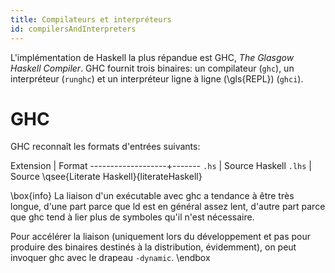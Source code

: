```yaml
---
title: Compilateurs et interpréteurs 
id: compilersAndInterpreters
---
```


L'implémentation de Haskell la plus répandue est GHC, *The Glasgow Haskell
Compiler*.  GHC fournit trois binaires: un compilateur (`ghc`), un interpréteur (`runghc`) et un interpréteur
ligne à ligne (\gls{REPL}) (`ghci`). 

# GHC

GHC reconnaît les formats d'entrées suivants:

Extension          | Format
-------------------+-------
`.hs`              | Source Haskell
`.lhs`             | Source \qsee{Literate Haskell}{literateHaskell}

\box{info}
La liaison d'un exécutable avec ghc a tendance à être très longue, d'une part parce que ld est en général assez lent, d'autre part parce que ghc tend à lier plus de symboles qu'il n'est nécessaire. 

Pour accélérer la liaison (uniquement lors du développement et pas pour produire des binaires destinés à la distribution, évidemment), on peut invoquer ghc avec le drapeau `-dynamic`.
\endbox
